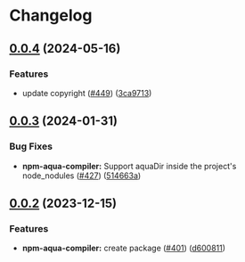 # Changelog

## [0.0.4](https://github.com/fluencelabs/js-client/compare/npm-aqua-compiler-v0.0.3...npm-aqua-compiler-v0.0.4) (2024-05-16)


### Features

* update copyright ([#449](https://github.com/fluencelabs/js-client/issues/449)) ([3ca9713](https://github.com/fluencelabs/js-client/commit/3ca9713e45a49b24aa5cec773e2953debfeb4f4d))

## [0.0.3](https://github.com/fluencelabs/js-client/compare/npm-aqua-compiler-v0.0.2...npm-aqua-compiler-v0.0.3) (2024-01-31)


### Bug Fixes

* **npm-aqua-compiler:** Support aquaDir inside the project's node_nodules ([#427](https://github.com/fluencelabs/js-client/issues/427)) ([514663a](https://github.com/fluencelabs/js-client/commit/514663a4fde716e216f3112277d4bef6370dfdae))

## [0.0.2](https://github.com/fluencelabs/js-client/compare/npm-aqua-compiler-v0.0.1...npm-aqua-compiler-v0.0.2) (2023-12-15)


### Features

* **npm-aqua-compiler:** create package  ([#401](https://github.com/fluencelabs/js-client/issues/401)) ([d600811](https://github.com/fluencelabs/js-client/commit/d6008110cf0ecaf23a63cfef0bb3f786a6eb0937))
